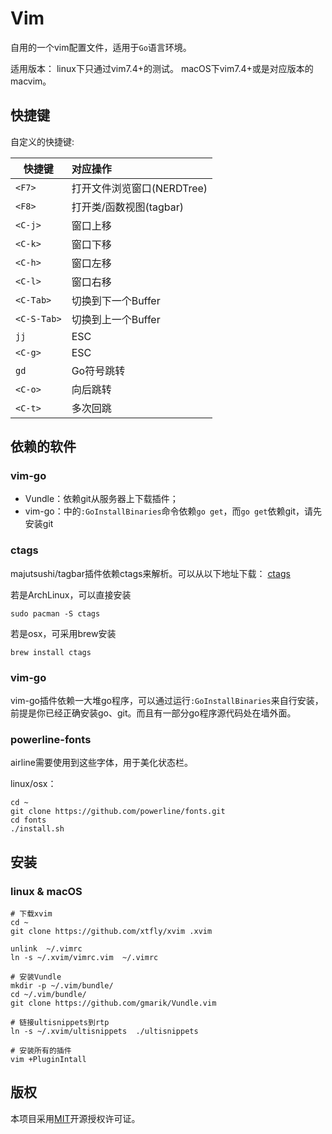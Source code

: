 Vim
======

自用的一个vim配置文件，适用于`Go`语言环境。

适用版本：
linux下只通过vim7.4+的测试。
macOS下vim7.4+或是对应版本的macvim。

## 快捷键

自定义的快捷键:

 快捷键         | 对应操作
 ------------- | :---------
 `<F7>`        | 打开文件浏览窗口(NERDTree)
 `<F8>`        | 打开类/函数视图(tagbar)
 `<C-j>`       | 窗口上移
 `<C-k>`       | 窗口下移
 `<C-h>`       | 窗口左移
 `<C-l>`       | 窗口右移
 `<C-Tab>`     | 切换到下一个Buffer 
 `<C-S-Tab>`   | 切换到上一个Buffer
 `jj`          | ESC
 `<C-g>`       | ESC
 `gd`          | Go符号跳转
 `<C-o>`       | 向后跳转
 `<C-t>`       | 多次回跳
 
## 依赖的软件

### vim-go
- Vundle：依赖git从服务器上下载插件；
- vim-go：中的`:GoInstallBinaries`命令依赖`go get`，而`go get`依赖git，请先安装git

### ctags
majutsushi/tagbar插件依赖ctags来解析。可以从以下地址下载：
[ctags](http://ctags.sourceforge.net/)

若是ArchLinux，可以直接安装
```shell
sudo pacman -S ctags
```

若是osx，可采用brew安装
```shell
brew install ctags
```

### vim-go
vim-go插件依赖一大堆go程序，可以通过运行`:GoInstallBinaries`来自行安装，
前提是你已经正确安装go、git。而且有一部分go程序源代码处在墙外面。

### powerline-fonts
airline需要使用到这些字体，用于美化状态栏。

linux/osx：
```shell
cd ~
git clone https://github.com/powerline/fonts.git
cd fonts
./install.sh
```

## 安装

### linux & macOS
```shell
# 下载xvim
cd ~
git clone https://github.com/xtfly/xvim .xvim

unlink  ~/.vimrc
ln -s ~/.xvim/vimrc.vim  ~/.vimrc

# 安装Vundle
mkdir -p ~/.vim/bundle/
cd ~/.vim/bundle/
git clone https://github.com/gmarik/Vundle.vim

# 链接ultisnippets到rtp
ln -s ~/.xvim/ultisnippets  ./ultisnippets

# 安装所有的插件
vim +PluginIntall
```

## 版权

本项目采用[MIT](http://opensource.org/licenses/MIT)开源授权许可证。
